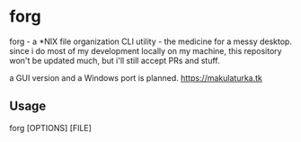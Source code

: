 # forg
forg - a *NIX file organization CLI utility - the medicine for a messy desktop.
since i do most of my development locally on my machine, this repository won't be updated much, but i'll still accept PRs and stuff.

a GUI version and a Windows port is planned.
https://makulaturka.tk

## Usage

forg [OPTIONS] [FILE]
